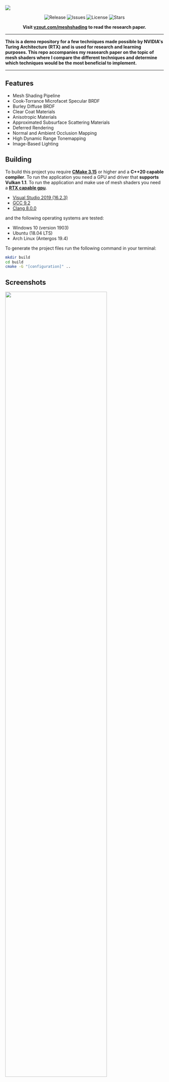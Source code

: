 <img src="https://i.imgur.com/r6gKEvC.png">

<p align="center">
  <img alt="Release" src="https://img.shields.io/github/release/VZout/RTX-Mesh-Shaders?style=for-the-badge">
  <img alt="Issues" src="https://img.shields.io/github/issues/VZout/RTX-Mesh-Shaders?style=for-the-badge">
  <img alt="License" src="https://img.shields.io/github/license/VZout/RTX-Mesh-Shaders?style=for-the-badge">
  <img alt="Stars" src="https://img.shields.io/github/stars/VZout/RTX-Mesh-Shaders?style=for-the-badge">
</p>

<p align="center">
  <strong>
    Visit <a aria-label="vzout.com/meshshading" href="http://vzout.com/meshshading">vzout.com/meshshading</a> to read the research paper.
  </strong>
</p>

---

**This is a demo repository for a few techniques made possible by NVIDIA's Turing Architecture (RTX) and is used for research and learning purposes. This repo accompanies my reasearch paper on the topic of mesh shaders where I compare the different techniques and determine which techniques would be the most beneficial to implement.**

---

## Features

* Mesh Shading Pipeline
* Cook-Torrance Microfacet Specular BRDF
* Burley Diffuse BRDF
* Clear Coat Materials
* Anisotropic Materials
* Approximated Subsurface Scattering Materials
* Deferred Rendering
* Normal and Ambient Occlusion Mapping
* High Dynamic Range Tonemapping
* Image-Based Lighting

## Building

To build this project you require [**CMake 3.15**](https://cmake.org/) or higher and a **C++20 capable compiler**. To run the application you need a GPU and driver that **supports Vulkan 1.1**. To run the application and make use of mesh shaders you need a **[RTX capable gpu](https://en.wikipedia.org/wiki/Nvidia_RTX)**.

* [Visual Studio 2019 (16.2.3)](https://visualstudio.microsoft.com/)
* [GCC 9.2](https://gcc.gnu.org/)
* [Clang 8.0.0](https://clang.llvm.org/)

and the following operating systems are tested:

* Windows 10 (version 1903)
* Ubuntu (18.04 LTS)
* Arch Linux (Antergos 19.4)

To generate the project files run the following command in your terminal:

```sh
mkdir build
cd build
cmake -G "[configuration]" ..
```

## Screenshots

<img src="http://upload.vzout.com/wispvk/img0.png" width="80%"><br>
<img src="https://i.imgur.com/ezUFj1A.png" width="300"> 
<img src="https://i.imgur.com/hyiK8kp.png" width="300"> 

## [License (GNU Affero General Public License 3)](https://opensource.org/licenses/AGPL-3.0)

<a href="https://opensource.org/licenses/AGPL-3.0" target="_blank">
<img align="right" src="http://opensource.org/trademarks/opensource/OSI-Approved-License-100x137.png">
</a>

```
Copyright 2019-2020 Viktor Zoutman

The GNU Affero General Public License is a free, copyleft license for software and other kinds of works,
specifically designed to ensure cooperation with the community in the case of network server software.

The licenses for most software and other practical works are designed to take away your freedom to share
and change the works. By contrast, our General Public Licenses are intended to guarantee your freedom to
share and change all versions of a program--to make sure it remains free software for all its users.

When we speak of free software, we are referring to freedom, not price. Our General Public Licenses are
designed to make sure that you have the freedom to distribute copies of free software (and charge for
them if you wish), that you receive source code or can get it if you want it, that you can change the
software or use pieces of it in new free programs, and that you know you can do these things.

Developers that use our General Public Licenses protect your rights with two steps: (1) assert copyright
on the software, and (2) offer you this License which gives you legal permission to copy, distribute and/or
modify the software.

A secondary benefit of defending all users' freedom is that improvements made in alternate versions of the
program, if they receive widespread use, become available for other developers to incorporate. Many developers
of free software are heartened and encouraged by the resulting cooperation. However, in the case of software
used on network servers, this result may fail to come about. The GNU General Public License permits making a
modified version and letting the public access it on a server without ever releasing its source code to the public.

The GNU Affero General Public License is designed specifically to ensure that, in such cases, the modified
source code becomes available to the community. It requires the operator of a network server to provide the
source code of the modified version running there to the users of that server. Therefore, public use of a modified
version, on a publicly accessible server, gives the public access to the source code of the modified version.

An older license, called the Affero General Public License and published by Affero, was designed to accomplish
similar goals. This is a different license, not a version of the Affero GPL, but Affero has released a new version
of the Affero GPL which permits relicensing under this license.
```
